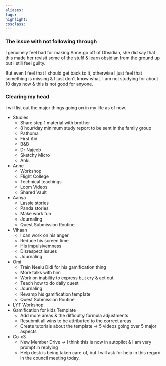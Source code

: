 ```yaml
---
aliases:  
tags:
highlight:  
cssclass:
---
```


### The issue with not following through
I genuinely feel bad for making Anne go off of Obsidian, she did say that this made her revisit some of the stuff & learn obsidian from the ground up but I still feel guilty.

But even I feel that I should get back to it, otherwise I just feel that something is missing & I just don't know what.
I am not studying for about 10 days now & this is not good for anyone.

### Clearing my head
I will list out the major things going on in my life as of now. 

- Studies
	- Share step 1 material with brother
	- 8 hour/day minimum study report to be sent in the family group
	- Pathoma
	- First Aid
	- B&B
	- Dr Najeeb
	- Sketchy Micro
	- Anki
- Anne
	- Workshop
	- Flight College
	- Technical teachings
	- Loom Videos
	- Shared Vault
- Aanya
	- Lassie stories
	- Panda stories
	- Make work fun
	- Journaling
	- Quest Submission Routine
- Vihaan
	- I can work on his anger
	- Reduce his screen time
	- His impulsivemness
	- Disrespect issues
	- Journaling
- Omi
	- Train Neelu Didi for his gamification thing
	- More talks with him
	- Work on inability to express but cry & act out
	- Teach how to do daily quest
	- Journaling
	- Revamp his gamification template
	- Quest Submission Routine 
- LYT Workshop
- Gamification for kids Template
	- Add more areas & the difficulty formula adjustments
	- Resubmit all wins to be attributed to the correct areas
	- Create tutorials about the template → 5 videos going over 5 major aspects
- Co-x3
	- New Member Drive → I think this is now in autopilot & I am very prompt in replying
	- Help desk is being taken care of, but I will ask for help in this regard in the council meeting today.
